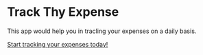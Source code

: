 <h1>Track Thy Expense</h1>
<p>This app would help you in tracling your expenses on a daily basis.</p>
<a href="https://track-thy-expense.netlify.app/">Start tracking your expenses today!</a>
